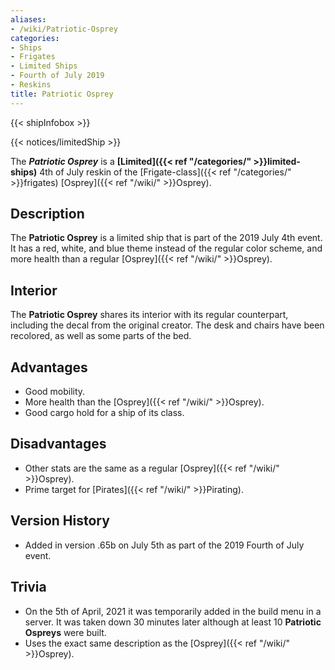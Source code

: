 ```yaml
---
aliases:
- /wiki/Patriotic-Osprey
categories:
- Ships
- Frigates
- Limited Ships
- Fourth of July 2019
- Reskins
title: Patriotic Osprey
---  
```


{{< shipInfobox >}}   

{{< notices/limitedShip >}} 

The **_Patriotic Osprey_** is a **[Limited]({{< ref "/categories/" >}}limited-ships)** 4th of July reskin of the [Frigate-class]({{< ref "/categories/" >}}frigates) [Osprey]({{< ref "/wiki/" >}}Osprey).

## Description

The **Patriotic Osprey** is a limited ship that is part of the 2019 July 4th event. It has a red, white, and blue theme instead of the regular color scheme, and more health than a regular [Osprey]({{< ref "/wiki/" >}}Osprey).

## Interior

The **Patriotic Osprey** shares its interior with its regular counterpart, including the decal from the original creator. The desk and chairs have been recolored, as well as some parts of the bed.

## Advantages

- Good mobility.
- More health than the [Osprey]({{< ref "/wiki/" >}}Osprey).
- Good cargo hold for a ship of its class.

## Disadvantages

- Other stats are the same as a regular [Osprey]({{< ref "/wiki/" >}}Osprey).
- Prime target for [Pirates]({{< ref "/wiki/" >}}Pirating).

## Version History 

- Added in version .65b on July 5th as part of the 2019 Fourth of July event.

## Trivia

- On the 5th of April, 2021 it was temporarily added in the build menu in a server. It was taken down 30 minutes later although at least 10 **Patriotic Ospreys** were built.
- Uses the exact same description as the [Osprey]({{< ref "/wiki/" >}}Osprey).